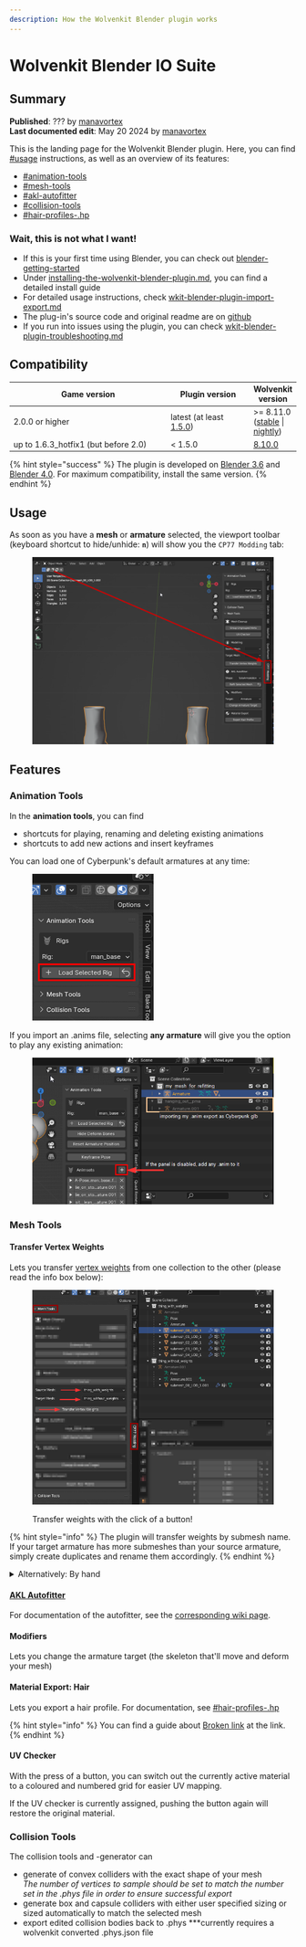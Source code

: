 ```yaml
---
description: How the Wolvenkit Blender plugin works
---
```


# Wolvenkit Blender IO Suite

## Summary

**Published**: ??? by [manavortex](https://app.gitbook.com/u/NfZBoxGegfUqB33J9HXuCs6PVaC3 "mention")\
**Last documented edit**: May 20 2024 by [manavortex](https://app.gitbook.com/u/NfZBoxGegfUqB33J9HXuCs6PVaC3 "mention")

This is the landing page for the Wolvenkit Blender plugin. Here, you can find [#usage](./#usage "mention") instructions, as well as an overview of its features:

* [#animation-tools](./#animation-tools "mention")
* [#mesh-tools](./#mesh-tools "mention")
* [#akl-autofitter](./#akl-autofitter "mention")
* [#collision-tools](./#collision-tools "mention")
* [#hair-profiles-.hp](wkit-blender-plugin-import-export.md#hair-profiles-.hp "mention")

### Wait, this is not what I want!

* If this is your first time using Blender, you can check out [blender-getting-started](../../3d-modelling/blender-getting-started/ "mention")
* Under [installing-the-wolvenkit-blender-plugin.md](installing-the-wolvenkit-blender-plugin.md "mention"), you can find a detailed install guide
* For detailed usage instructions, check [wkit-blender-plugin-import-export.md](wkit-blender-plugin-import-export.md "mention")
* The plug-in's source code and original readme are on [github](https://github.com/WolvenKit/Cyberpunk-Blender-add-on/)
* If you run into issues using the plugin, you can check [wkit-blender-plugin-troubleshooting.md](wkit-blender-plugin-troubleshooting.md "mention")

## Compatibility

<table><thead><tr><th width="313.3333333333333">Game version</th><th width="155">Plugin version</th><th>Wolvenkit version</th></tr></thead><tbody><tr><td>2.0.0 or higher</td><td>latest (at least <a href="https://github.com/WolvenKit/Cyberpunk-Blender-add-on/releases/tag/1.5.0">1.5.0</a>)</td><td>>= 8.11.0 (<a href="https://github.com/WolvenKit/WolvenKit/releases/tag/8.11.0">stable</a> | <a href="https://github.com/WolvenKit/WolvenKit-nightly-releases/releases">nightly</a>)</td></tr><tr><td>up to 1.6.3_hotfix1 (but before 2.0)</td><td>&#x3C; 1.5.0</td><td><a href="https://github.com/WolvenKit/WolvenKit/releases/tag/8.10.0">8.10.0</a></td></tr></tbody></table>

{% hint style="success" %}
The plugin is developed on [Blender 3.6](https://www.blender.org/download/releases/3-6/) and [Blender 4.0](https://www.blender.org/download/releases/4-0/). For maximum compatibility, install the same version.
{% endhint %}

## Usage

As soon as you have a **mesh** or **armature** selected, the viewport toolbar (keyboard shortcut to hide/unhide: **`n`**) will show you the `CP77 Modding` tab:

<figure><img src="../../../.gitbook/assets/blender_plugin_viewport.png" alt=""><figcaption></figcaption></figure>

## Features

### Animation Tools

In the **animation tools**, you can find

* shortcuts for playing, renaming and deleting existing animations
* shortcuts to add new actions and insert keyframes

You can load one of Cyberpunk's default armatures at any time:

<figure><img src="../../../.gitbook/assets/wkit_blender_io_suite_anims_load_selected_rig.png" alt=""><figcaption></figcaption></figure>

If you import an .anims file, selecting **any armature** will give you the option to play any existing animation:

<figure><img src="../../../.gitbook/assets/wkit_blender_io_suite_play_anims.png" alt=""><figcaption></figcaption></figure>

### Mesh Tools

#### Transfer Vertex Weights

Lets you transfer [vertex weights](../../3d-modelling/meshes-and-armatures-rigging.md) from one collection to the other (please read the info box below):

<figure><img src="../../../.gitbook/assets/wkit_io_suite_transfer_weights.png" alt=""><figcaption><p>Transfer weights with the click of a button!</p></figcaption></figure>

{% hint style="info" %}
The plugin will transfer weights by submesh name. If your target armature has more submeshes than your source armature, simply create duplicates and rename them accordingly.
{% endhint %}

<details>

<summary>Alternatively: By hand</summary>

You can only do this on a mesh-by-mesh basis, so you have to do all meshes in sequence.

To check out the more detailed process with a Transfer Weight modifier, check out the [custom-facial-piercings-prc-framework.md](../../../modding-guides/npcs/custom-facial-piercings-prc-framework.md "mention") page, section [#weight-painting](../../../modding-guides/npcs/custom-facial-piercings-prc-framework.md#weight-painting "mention")

1. Select the mesh with weights
2. Select the mesh that you want your weights transferred to
3. Press `Ctrl+L` and select `Transfer Mesh Data`
4. In the popup at the bottom left of your viewport, change the following properties:

#### ![](../../../.gitbook/assets/wkit\_io\_suite\_transfer\_weights\_by\_hand.png)

5. Click anywhere else. You're done!

</details>

#### [AKL Autofitter](wkit-blender-plugin-akl-autofitter.md)

For documentation of the autofitter, see the [corresponding wiki page](wkit-blender-plugin-akl-autofitter.md).

#### Modifiers

Lets you change the armature target (the skeleton that'll move and deform your mesh)

#### Material Export: Hair

Lets you export a hair profile. For documentation, see [#hair-profiles-.hp](wkit-blender-plugin-import-export.md#hair-profiles-.hp "mention")

{% hint style="info" %}
You can find a guide about [Broken link](broken-reference "mention") at the link.
{% endhint %}

#### UV Checker

With the press of a button, you can switch out the currently active material to a coloured and numbered grid for easier UV mapping.

If the UV checker is currently assigned, pushing the button again will restore the original material.

### Collision Tools

The collision tools and -generator can

* generate of convex colliders with the exact shape of your mesh\
  _The number of vertices to sample should be set to match the number set in the .phys file in order to ensure successful export_
* generate box and capsule colliders with either user specified sizing or sized automatically to match the selected mesh
* export edited collision bodies back to .phys \*\*\*currently requires a wolvenkit converted .phys.json file
